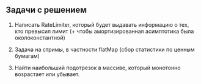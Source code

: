 ## Задачи с решением

1. Написать RateLimiter, который будет выдавать информацию о тех, кто превысил лимит (+ чтобы амортизированная асимптотика была околоконстантной)

2. Задача на стримы, в частности flatMap (сбор статистики по ценным бумагам)

3. Найти наибольший подотрезок в массиве, который монотонно возрастает или убывает.